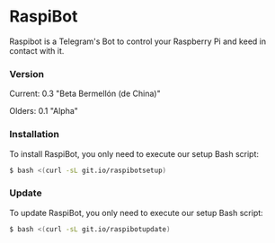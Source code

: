 # RaspiBot
Raspibot is a Telegram's Bot to control your Raspberry Pi and keed in contact with it.

### Version
Current: 0.3 "Beta Bermellón (de China)"

Olders: 0.1 "Alpha"

### Installation
To install RaspiBot, you only need to execute our setup Bash script:

```sh
$ bash <(curl -sL git.io/raspibotsetup)
```

### Update
To update RaspiBot, you only need to execute our setup Bash script:

```sh
$ bash <(curl -sL git.io/raspibotupdate)
```

